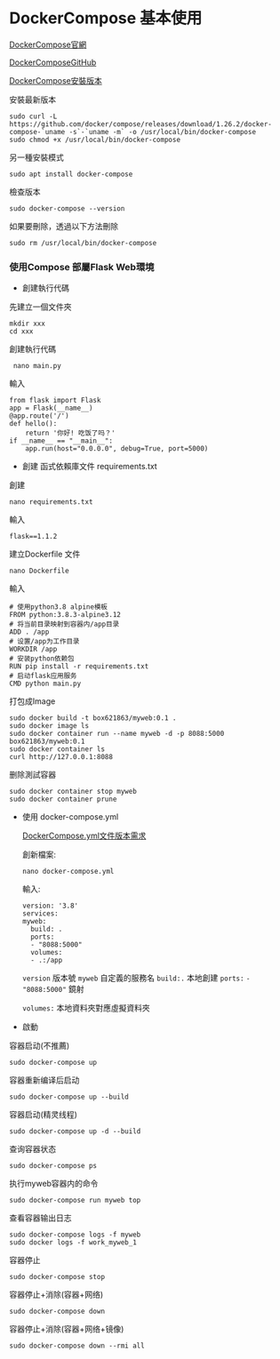 # DockerCompose 基本使用


[DockerCompose官網](https://docs.docker.com/compose/)

[DockerComposeGitHub](https://github.com/docker/compose)

[DockerCompose安裝版本](https://github.com/docker/compose/releases)

安裝最新版本

    sudo curl -L https://github.com/docker/compose/releases/download/1.26.2/docker-compose-`uname -s`-`uname -m` -o /usr/local/bin/docker-compose
    sudo chmod +x /usr/local/bin/docker-compose
另一種安裝模式

    sudo apt install docker-compose

檢查版本

    sudo docker-compose --version

如果要刪除，透過以下方法刪除

    sudo rm /usr/local/bin/docker-compose    


### 使用Compose 部屬Flask Web環境

- 創建執行代碼

先建立一個文件夾
  
    mkdir xxx
    cd xxx
   
創建執行代碼

     nano main.py

   
輸入    

    from flask import Flask
    app = Flask(__name__)
    @app.route('/')
    def hello():
        return '你好! 吃饭了吗？'
    if __name__ == "__main__":
        app.run(host="0.0.0.0", debug=True, port=5000)    
        
 - 創建 函式依賴庫文件 requirements.txt       
        
 創建
 
    nano requirements.txt
      
輸入

    flask==1.1.2
   
   
建立Dockerfile 文件

    nano Dockerfile
    
輸入

    # 使用python3.8 alpine模板
    FROM python:3.8.3-alpine3.12
    # 将当前目录映射到容器内/app目录
    ADD . /app
    # 设置/app为工作目录
    WORKDIR /app
    # 安装python依赖包
    RUN pip install -r requirements.txt
    # 启动flask应用服务
    CMD python main.py   

打包成Image

    sudo docker build -t box621863/myweb:0.1 .
    sudo docker image ls
    sudo docker container run --name myweb -d -p 8088:5000 box621863/myweb:0.1
    sudo docker container ls
    curl http://127.0.0.1:8088

删除測試容器

    sudo docker container stop myweb 
    sudo docker container prune


- 使用 docker-compose.yml

  [DockerCompose.yml文件版本需求](https://docs.docker.com/compose/compose-file/)
  
  創新檔案:
  
  `nano docker-compose.yml`
  
  輸入:
  
      version: '3.8'
      services:
      myweb:
        build: .
        ports:
        - "8088:5000"
        volumes:
        - .:/app
        
        
  `version` 版本號
  `myweb`   自定義的服務名
  `build:.` 本地創建
  `ports:`
     `- "8088:5000"` 鏡射
     
  `volumes:` 本地資料夾對應虛擬資料夾
  
- 啟動

容器启动(不推薦)

    sudo docker-compose up
   
容器重新编译后启动

    sudo docker-compose up --build
    
容器启动(精灵线程)

    sudo docker-compose up -d --build
    
查询容器状态

    sudo docker-compose ps
    
执行myweb容器内的命令

    sudo docker-compose run myweb top
    
查看容器输出日志

    sudo docker-compose logs -f myweb
    sudo docker logs -f work_myweb_1
    
容器停止

    sudo docker-compose stop
    
容器停止+消除(容器+网络)

    sudo docker-compose down
    
容器停止+消除(容器+网络+镜像)

    sudo docker-compose down --rmi all
  
     
